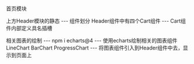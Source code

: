 首页模块

上方Header模块的静态
--- 组件划分 Header组件中有四个Cart组件
--- Cart组件内部定义具名插槽

相关图表的绘制
--- npm i echarts@4
--- 使用echarts绘制相关的图表组件   LineChart   BarChart   ProgressChart
--- 将图表组件引入到Header组件中去，显示到页面上